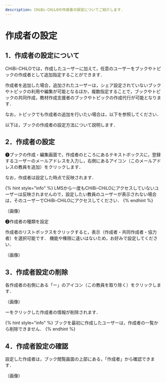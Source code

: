 ```yaml
---
description: CHiBi-CHiLOの作成者の設定についてご紹介します．
---
```


# 作成者の設定

## 1．作成者の設定について

CHiBi-CHiLOでは，作成したユーザーに加えて，任意のユーザーをブックやトピックの作成者として追加指定することができます．

作成者を追加した場合，追加されたユーザーは，シェア設定されていないブックやトピックの利用や編集が可能となるほか，複数指定することで，ブックやトピックの共同作成，教材作成支援者のブックやトピックの作成代行が可能となります．

なお，トピックでも作成者の追加を行いたい場合は，以下を参照してください．



以下は，ブックの作成者の設定方法について説明します．

## 2．作成者の設定

❶ブックの作成・編集画面で，作成者のところにあるテキストボックスに，登録するユーザーのメールアドレスを入力し，右側にあるアイコン（このメールアドレスの教員を追加）をクリックします．

なお，作成者は設定した時点で反映されます．

{% hint style="info" %} 
LMSから一度もCHiBi-CHiLOにアクセスしていないユーザーは反映されませんので，設定したい教員のユーザーが表示されない場合は，そのユーザーでCHiBi-CHiLOにアクセスしてください． 
{% endhint %}

（画像）

❷作成者の種類を設定

作成者のリストボックスをクリックすると，表示（作成者・共同作成者・協力者）を選択可能です．
機能や権限に違いはないため，お好みで設定してください．

（画像）

## 3．作成者設定の削除

各作成者の右側にある「ー」のアイコン（この教員を取り除く）をクリックします．

（画像）

ーをクリックした作成者の情報が削除されます．

{% hint style="info" %} 
ブックを最初に作成したユーザーは，作成者の一覧から削除できません．
{% endhint %}

## 4．作成者設定の確認

設定した作成者は，ブック閲覧画面の上部にある，「作成者」から確認できます．

（画像）